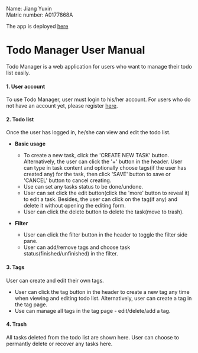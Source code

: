 Name: Jiang Yuxin  
Matric number: A0177868A

The app is deployed [here](https://frozen-coast-38560.herokuapp.com)

# Todo Manager User Manual 
Todo Manager is a web application for users who want to manage their todo list easily.

#### 1. User account

To use Todo Manager, user must login to his/her account. For users who do not have an account yet, please register [here](https://frozen-coast-38560.herokuapp.com/users/new).

#### 2. Todo list

   Once the user has logged in, he/she can view and edit the todo list. 

  - **Basic usage** 
    - To create a new task, click the 'CREATE NEW TASK' button. Alternatively, the user can click the '+' button in the header. User can type in task content and optionally choose tags(if the user has created any) for the task, then click 'SAVE' button to save or 'CANCEL' button to cancel creating.
    -  Use can set any tasks status to be done/undone.
    - User can set click the edit button(click the 'more' button to reveal it) to edit a task. Besides, the user can click on the tag(if any) and delete it without opening the editing form.
    - User can click the delete button to delete the task(move to trash).

 - **Filter**
   - User can click the filter button in the header to toggle the filter side pane.
   - User can add/remove tags and choose task status(finished/unfinished) in the filter.

#### 3. Tags
   
   User can create and edit their own tags.
   - User can click the tag button in the header to create a new tag any time when viewing and editing todo list. Alternatively, user can create a tag in the tag page.
   - Use can manage all tags in the tag page - edit/delete/add a tag.

#### 4. Trash
   
   All tasks deleted from the todo list are shown here. User can choose to permantly delete or recover any tasks here.
